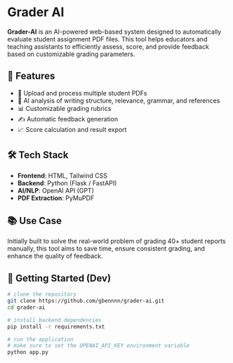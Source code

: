 # Grader AI

**Grader-AI** is an AI-powered web-based system designed to automatically evaluate student assignment PDF files. This tool helps educators and teaching assistants to efficiently assess, score, and provide feedback based on customizable grading parameters.

## 🚀 Features

- 📄 Upload and process multiple student PDFs
- 🤖 AI analysis of writing structure, relevance, grammar, and references
- 📊 Customizable grading rubrics
- ✍️ Automatic feedback generation
- 📈 Score calculation and result export

## 🛠️ Tech Stack

- **Frontend**: HTML, Tailwind CSS
- **Backend**: Python (Flask / FastAPI)
- **AI/NLP**: OpenAI API (GPT)
- **PDF Extraction**: PyMuPDF

## 📚 Use Case

Initially built to solve the real-world problem of grading 40+ student reports manually, this tool aims to save time, ensure consistent grading, and enhance the quality of feedback.

## 🔧 Getting Started (Dev)

```bash
# clone the repository
git clone https://github.com/gbennnn/grader-ai.git
cd grader-ai

# install backend dependencies
pip install -r requirements.txt

# run the application
# make sure to set the OPENAI_API_KEY environment variable
python app.py
```
